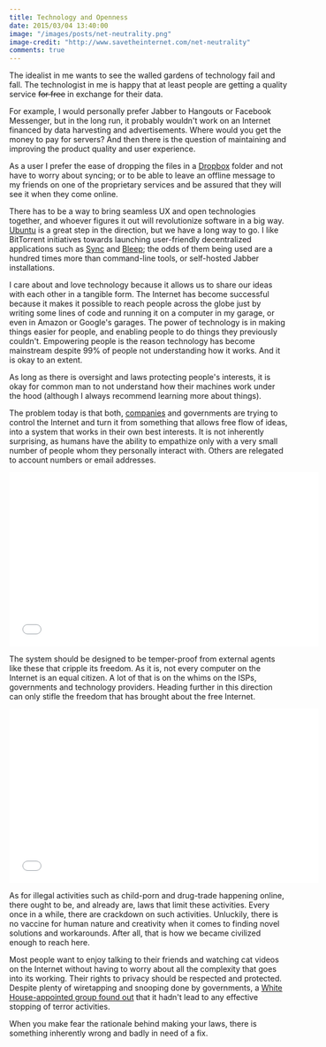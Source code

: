 ```yaml
---
title: Technology and Openness
date: 2015/03/04 13:40:00
image: "/images/posts/net-neutrality.png"
image-credit: "http://www.savetheinternet.com/net-neutrality"
comments: true
---
```


The idealist in me wants to see the walled gardens of technology fail and fall.<span class="more"></span> The technologist in me is happy that at least people are getting a quality service ~~for free~~ in exchange for their data.

For example, I would personally prefer Jabber to Hangouts or Facebook Messenger, but in the long run, it probably wouldn't work on an Internet financed by data harvesting and advertisements. Where would you get the money to pay for servers? And then there is the question of maintaining and improving the product quality and user experience.

As a user I prefer the ease of dropping the files in a [Dropbox](http://dropbox.com) folder and not have to worry about syncing; or to be able to leave an offline message to my friends on one of the proprietary services and be assured that they will see it when they come online.

There has to be a way to bring seamless UX and open technologies together, and whoever figures it out will revolutionize software in a big way. [Ubuntu](http://www.ubuntu.com/) is a great step in the direction, but we have a long way to go. I like BitTorrent initiatives towards launching user-friendly decentralized applications such as [Sync](http://www.getsync.com/) and [Bleep](http://labs.bittorrent.com/bleep/); the odds of them being used are a hundred times more than command-line tools, or self-hosted Jabber installations. 

I care about and love technology because it allows us to share our ideas with each other in a tangible form. The Internet has become successful because it makes it possible to reach people across the globe just by writing some lines of code and running it on a computer in my garage, or even in Amazon or Google's garages. The power of technology is in making things easier for people, and enabling people to do things they previously couldn't. Empowering people is the reason technology has become mainstream despite 99% of people not understanding how it works. And it is okay to an extent.

As long as there is oversight and laws protecting people's interests, it is okay for common man to not understand how their machines work under the hood (although I always recommend learning more about things).

The problem today is that both, [companies](http://www.savetheinternet.com/net-neutrality-what-you-need-know-now) and governments are trying to control the Internet and turn it from something that allows free flow of ideas, into a system that works in their own best interests. It is not inherently surprising, as humans have the ability to empathize only with a very small number of people whom they personally interact with. Others are relegated to account numbers or email addresses.

<div class="video-box">
    <iframe width="560" height="315" src="//www.youtube.com/embed/4VdO7LuoBzM?start=833" frameborder="0" allowfullscreen></iframe>
</div>

The system should be designed to be temper-proof from external agents like these that cripple its freedom. As it is, not every computer on the Internet is an equal citizen. A lot of that is on the whims on the ISPs, governments and technology providers. Heading further in this direction can only stifle the freedom that has brought about the free Internet.

<div class="video-box">
    <iframe width="560" height="315" src="//www.youtube.com/embed/fpbOEoRrHyU" frameborder="0" allowfullscreen></iframe>
</div>

As for illegal activities such as child-porn and drug-trade happening online, there ought to be, and already are, laws that limit these activities. Every once in a while, there are crackdown on such activities. Unluckily, there is no vaccine for human nature and creativity when it comes to finding novel solutions and workarounds. After all, that is how we became civilized enough to reach here.

Most people want to enjoy talking to their friends and watching cat videos on the Internet without having to worry about all the complexity that goes into its working. Their rights to privacy should be respected and protected. Despite plenty of wiretapping and snooping done by governments, a [White House-appointed group found out](http://www.washingtonpost.com/world/national-security/nsa-phone-record-collection-does-little-to-prevent-terrorist-attacks-group-says/2014/01/12/8aa860aa-77dd-11e3-8963-b4b654bcc9b2_story.html) that it hadn't lead to any effective stopping of terror activities.

When you make fear the rationale behind making your laws, there is something inherently wrong and badly in need of a fix.